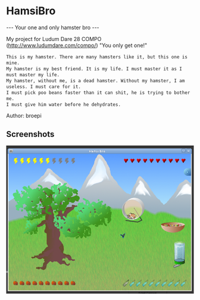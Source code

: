
HamsiBro
========

 --- Your one and only hamster bro ---

My project for Ludum Dare 28 COMPO (http://www.ludumdare.com/compo/)
"You only get one!"

    This is my hamster. There are many hamsters like it, but this one is mine.
    My hamster is my best friend. It is my life. I must master it as I must master my life.
    My hamster, without me, is a dead hamster. Without my hamster, I am useless. I must care for it.
    I must pick poo beans faster than it can shit, he is trying to bother me.
    I must give him water before he dehydrates.

Author: broepi

Screenshots
-----------

![Your one and only Hamsi Bro](/screenshots/screenshot4.png)
